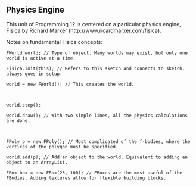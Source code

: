 ## Physics Engine

This unit of Programming 12 is centered on a particular physics engine, Fisica by Richard Marxer (http://www.ricardmarxer.com/fisica).


Notes on fundamental Fisica concepts:

    FWorld world; // Type of object. Many worlds may exist, but only one world is active at a time.
  
    Fisica.init(this); // Refers to this sketch and connects to sketch. always goes in setup.
  
    world = new FWorld(); // This creates the world.
  
  
  
    world.step();
  
    world.draw(); // With two simple lines, all the physics calculations are done.
  
  
  
    FPoly p = new FPoly(); // Most complicated of the f-bodies, where the vertices of the polygon must be specified.
  
    world.add(p); // Add an object to the world. Equivalent to adding an object to an ArrayList.
  
    FBox box = new FBox(25, 100); // FBoxes are the most useful of the FBodies. Adding textures allow for flexible building blocks.
